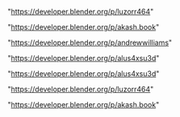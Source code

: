 "https://developer.blender.org/p/luzorr464"

"https://developer.blender.org/p/akash.book"

"https://developer.blender.org/p/andrewwilliams"

"https://developer.blender.org/p/alus4xsu3d"

 
"https://developer.blender.org/p/alus4xsu3d"


"https://developer.blender.org/p/luzorr464"


"https://developer.blender.org/p/akash.book"


 
